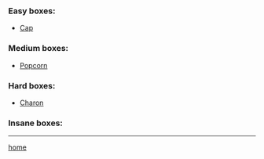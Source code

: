 ### Easy boxes:

- [Cap](easy_boxes/cap)
### Medium boxes:
- [Popcorn](medium_boxes/popcorn.md)
### Hard boxes:
- [Charon](hard_boxes/charon.md)
### Insane boxes:





---------------
[home](/docs/index.md)